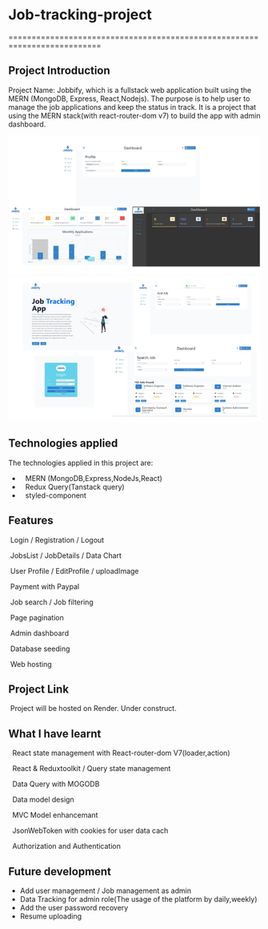 # Job-tracking-project

==========================================================================

## Project Introduction

Project Name: Jobbify, which is a fullstack web application
built using the MERN (MongoDB, Express, React,Nodejs).
The purpose is to help user to manage the job applications and keep the status in track.
It is a project that using the MERN stack(with react-router-dom v7) to build the app with admin dashboard.

![intro](./frontend/public/Job-app.jpg)
![Pages](./frontend/public/jobapp.jpg)

## Technologies applied

The technologies applied in this project are:

-   ⠀MERN (MongoDB,Express,NodeJs,React)
-   ⠀Redux Query(Tanstack query)
-   ⠀styled-component

## Features

&nbsp;Login / Registration / Logout

&nbsp;JobsList / JobDetails / Data Chart

&nbsp;User Profile / EditProfile / uploadImage

&nbsp;Payment with Paypal

&nbsp;Job search / Job filtering

&nbsp;Page pagination

&nbsp;Admin dashboard

&nbsp;Database seeding

&nbsp;Web hosting

## Project Link

&nbsp;Project will be hosted on Render. Under construct.

## What I have learnt

&nbsp; React state management with React-router-dom V7(loader,action)

&nbsp; React & Reduxtoolkit / Query state management

&nbsp; Data Query with MOGODB

&nbsp; Data model design

&nbsp; MVC Model enhancemant

&nbsp; JsonWebToken with cookies for user data cach

&nbsp; Authorization and Authentication

## Future development

-   Add user management / Job management as admin
-   Data Tracking for admin role(The usage of the platform by daily,weekly)
-   Add the user password recovery
-   Resume uploading
